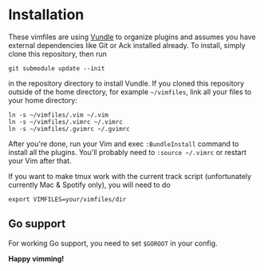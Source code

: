 # Installation

These vimfiles are using [Vundle](https://github.com/gmarik/vundle) to
organize plugins and assumes you have external dependencies like Git or
Ack installed already. To install, simply clone this repository, then run

    git submodule update --init

in the repository directory to install Vundle. If you cloned this repository
outside of the home directory, for example `~/vimfiles`, link all your files
to your home directory:

    ln -s ~/vimfiles/.vim ~/.vim
    ln -s ~/vimfiles/.vimrc ~/.vimrc
    ln -s ~/vimfiles/.gvimrc ~/.gvimrc

After you're done, run your Vim and exec `:BundleInstall` command to install
all the plugins. You'll probably need to `:source ~/.vimrc` or restart your
Vim after that. 

If you want to make tmux work with the current track script (unfortunately 
currently Mac & Spotify only), you will need to do

    export VIMFILES=your/vimfiles/dir

## Go support

For working Go support, you need to set `$GOROOT` in your config.

**Happy vimming!**

